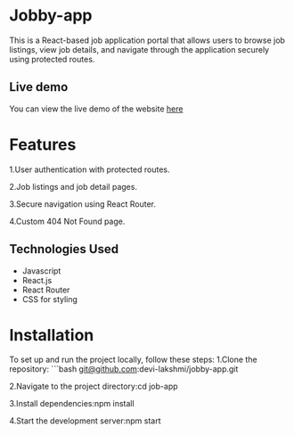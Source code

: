 # Jobby-app

This is a React-based job application portal that allows users to browse job listings, view job details, and navigate through the application securely using protected routes.

## Live demo

You can view the live demo of the website [here](https://jobby-site.netlify.app)

# Features

1.User authentication with protected routes.

2.Job listings and job detail pages.

3.Secure navigation using React Router.

4.Custom 404 Not Found page.

## Technologies Used
- Javascript
- React.js
- React Router
- CSS for styling

# Installation

To set up and run the project locally, follow these steps:
1.Clone the repository: ```bash
git@github.com:devi-lakshmi/jobby-app.git

2.Navigate to the project directory:cd job-app 

3.Install dependencies:npm install

4.Start the development server:npm start
